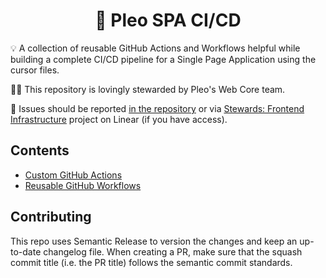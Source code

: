 <h1 align="center">
  🔋 Pleo SPA CI/CD
</h1>

💡 A collection of reusable GitHub Actions and Workflows helpful while building
a complete CI/CD pipeline for a Single Page Application using the cursor files.

👨‍🔧 This repository is lovingly stewarded by Pleo's Web Core team.

🐛 Issues should be reported
[in the repository](https://github.com/pleo-io/pleo-spa-cicd/issues) or via
[Stewards: Frontend Infrastructure](https://linear.app/pleo/project/stewards-spa-cicd-and-infra-53a0a536f855)
project on Linear (if you have access).

## Contents

- [Custom GitHub Actions](/actions)
- [Reusable GitHub Workflows](/.github/workflows)

## Contributing

This repo uses Semantic Release to version the changes and keep an up-to-date
changelog file. When creating a PR, make sure that the squash commit title
(i.e. the PR title) follows the semantic commit standards.
